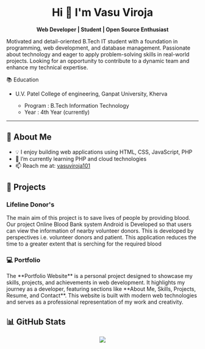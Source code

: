 <h1 align="center">Hi 👋 I'm Vasu Viroja</h1>

<p align="center">
  <b>Web Developer | Student | Open Source Enthusiast</b>
</p>


<p>Motivated and detail-oriented B.Tech IT student with a foundation in programming, web development, and database management. Passionate about technology and eager to apply problem-solving skills in real-world
 projects. Looking for an opportunity to contribute to a dynamic team and enhance my technical expertise. </p>

📚 Education
<ul>
  <li>U.V. Patel College of engineering, Ganpat University, Kherva</li>
    <ul>
      <li>Program : B.Tech Information Technology </li>
    <li>Year : 4th Year (currently)</li>
  </ul>
</ul>

---

<h2>🚀 About Me</h2>

<ul>
  <li>💡 I enjoy building web applications using HTML, CSS, JavaScript, PHP</li>
  <li>🌱 I’m currently learning PHP and cloud technologies</li>
  <li>📫 Reach me at: <a href="http://www.linkedin.com/in/vasuviroja101">vasuviroja101</a></li>
</ul>


## 📁 Projects

### Lifeline Donor's
<p> The main aim of this project is to save lives of people by providing blood. Our project Online Blood Bank system Android is Developed so that users can view the information of nearby volunteer donors. This is developed by perspectives i.e. volunteer donors and patient. This application reduces the time to a greater extent that is serching for the required blood</p>

### 💻 Portfolio
<p> The **Portfolio Website** is a personal project designed to showcase my skills, projects, and achievements in web development. It highlights my journey as a developer, featuring sections like **About Me, Skills, Projects, Resume, and Contact**. This website is built with modern web technologies and serves as a professional representation of my work and creativity. </p>


<h2>📊 GitHub Stats</h2>
<p align="center">
  <img src="https://github-readme-stats.vercel.app/api?username=Vasu-3010&show_icons=true&theme=tokyonight" />
</p>
